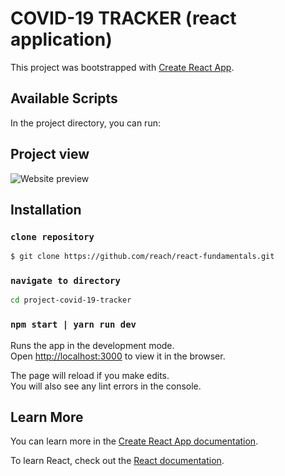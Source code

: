 # COVID-19 TRACKER (react application)

This project was bootstrapped with [Create React App](https://github.com/facebook/create-react-app).

## Available Scripts

In the project directory, you can run:


## Project view
![Website preview](https://github.com/iamnikhilpal/project-covid-19-tracker/blob/master/website-thumbnail.png?raw=true)

## Installation

### `clone repository`
```sh
$ git clone https://github.com/reach/react-fundamentals.git
```

### `navigate to directory`
```sh
cd project-covid-19-tracker
```

### `npm start | yarn run dev`

Runs the app in the development mode.\
Open [http://localhost:3000](http://localhost:3000) to view it in the browser.

The page will reload if you make edits.\
You will also see any lint errors in the console.

## Learn More

You can learn more in the [Create React App documentation](https://facebook.github.io/create-react-app/docs/getting-started).

To learn React, check out the [React documentation](https://reactjs.org/).

